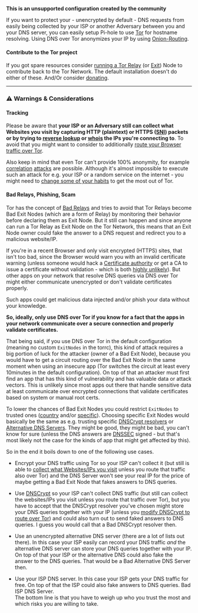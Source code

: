 **This is an unsupported configuration created by the community**

If you want to protect your - unencrypted by default - DNS requests from easily being collected by your ISP or another Adversary between you and your DNS server, you can easily setup Pi-hole to use [Tor](https://www.torproject.org) for hostname resolving. Using DNS over Tor anonymizes your IP by using [Onion-Routing](https://en.wikipedia.org/wiki/Onion_routing).

#### Contribute to the Tor project  
 If you got spare resources consider [running a Tor Relay](https://www.torproject.org/docs/tor-doc-relay.html.en) (or [Exit](https://blog.torproject.org/tips-running-exit-node)) Node to contribute back to the Tor Network. The default installation doesn't do either of these. And/Or consider [donating](https://donate.torproject.org).

 ***
### ⚠️ Warnings & Considerations
 
#### Tracking  
Please be aware that **your ISP or an Adversary still can collect what Websites you visit by capturing HTTP (plaintext) or HTTPS ([SNI](https://en.wikipedia.org/wiki/Server_Name_Indication)) packets or by trying to [reverse lookup](https://en.wikipedia.org/wiki/Reverse_DNS_lookup) or [whois](https://en.wikipedia.org/wiki/WHOIS) the IPs you're connecting to**. To avoid that you might want to consider to additionally [route your Browser traffic over Tor](#route-browser-traffic-over-tor).

Also keep in mind that even Tor can't provide 100% anonymity, for example [correlation](https://www.extremetech.com/extreme/211169-mit-researchers-figure-out-how-to-break-tor-anonymity-without-cracking-encryption) [attacks](https://nakedsecurity.sophos.com/2016/10/05/unmasking-tor-users-with-dns/) are possible. Although it's almost impossible to execute such an attack for e.g. your ISP or a random service on the internet - you might need to [change some of your habits](https://www.torproject.org/download/download.html.en#warning) to get the most out of Tor.

#### Bad Relays, Phishing, Scam
 Tor has the concept of [Bad Relays](https://trac.torproject.org/projects/tor/wiki/doc/ReportingBadRelays) and tries to avoid that Tor Relays become Bad Exit Nodes (which are a form of Relay) by monitoring their behavior before declaring them as Exit Node. But it still can happen and since anyone can run a Tor Relay as Exit Node on the Tor Network, this means that an Exit Node owner could fake the answer to a DNS request and redirect you to a malicious website/IP. 
 
 If you're in a recent Browser and only visit encrypted (HTTPS) sites, that isn't too bad, since the Browser would warn you with an invalid certificate warning (unless someone would hack a [Certificate authority](https://en.wikipedia.org/wiki/Certificate_authority) or get a CA to issue a certificate without validation - which is both [highly unlikely](https://www.reddit.com/r/TOR/comments/5b416x/malicious_tor_exit_node_can_provide_fakephishing/d9lskni/)). But other apps on your network that resolve DNS queries via DNS over Tor might either communicate unencrypted or don't validate certificates properly. 
 
 Such apps could get malicious data injected and/or phish your data without your knowledge.
   
**So, ideally, only use DNS over Tor if you know for a fact that the apps in your network communicate over a secure connection and properly validate certificates.**

   That being said, if you use DNS over Tor in the default configuration (meaning no custom `ExitNodes` in the torrc), this kind of attack requires a big portion of luck for the attacker (owner of a Bad Exit Node), because you would have to get a circuit routing over the Bad Exit Node in the same moment when using an insecure app (Tor switches the circuit at least every 10minutes in the default configuration). On top of that an attacker must first find an app that has this kind of vulnerability and has valuable data or attack vectors. This is unlikely since most apps out there that handle sensitive data at least communicate over encrypted connections that validate certificates based on system or manual root certs.

   To lower the chances of Bad Exit Nodes you could restrict `ExitNodes` to trusted ones ([country](#solution-1---only-use-exit-nodes-from-specific-countries) and/or [specific](#solution-2---only-use-specific-exit-nodes)). Choosing specific Exit Nodes would basically be the same as e.g. trusting specific [DNSCrypt resolvers](#alternatives) or [Alternative DNS Servers](https://wikileaks.org/wiki/Alternative_DNS). They might be good, they might be bad, you can't know for sure (unless the DNS answers are [DNSSEC](#dnssec) signed - but that's most likely not the case for the kinds of app that might get affected by this).

   So in the end it boils down to one of the following use cases.
   

   - Encrypt your DNS traffic using Tor so your ISP can't collect it (but still is able to [collect what Websites/IPs you visit](#%EF%B8%8F-attention-%EF%B8%8F) unless you route that traffic also over Tor) and the DNS Server won't see your real IP for the price of maybe getting a Bad Exit Node that fakes answers to DNS queries.

- Use [DNSCrypt](#alternatives) so your ISP can't collect DNS traffic (but still can collect the websites/IPs you visit unless you route that traffic over Tor), but you have to accept that the DNSCrypt resolver you've chosen might store your DNS queries together with your IP (unless you [modify DNSCrypt to route over Tor](https://github.com/jedisct1/dnscrypt-proxy/issues/399#issuecomment-214329222)) and could also turn out to send faked answers to DNS queries. I guess you would call that a Bad DNSCrypt resolver then.

- Use an unencrypted alternative DNS server (there are a lot of lists out there). In this case your ISP easily can record your DNS traffic *and* the alternative DNS server can store your DNS queries together with your IP. On top of that your ISP or the alternative DNS could also fake the answer to the DNS queries. That would be a Bad Alternative DNS Server then.

- Use your ISP DNS server. In this case your ISP gets your DNS traffic for free. On top of that the ISP could also fake answers to DNS queries. Bad ISP DNS Server.  
   The bottom line is that you have to weigh up who you trust the most and which risks you are willing to take.

